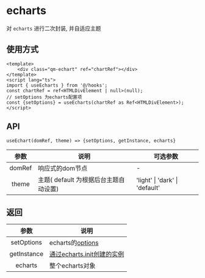# echarts

对 `echarts` 进行二次封装, 并自适应主题

## 使用方式
```vue
<template>
    <div class="qm-echart" ref="chartRef"></div>
</template>
<script lang="ts">
import { useEcharts } from '@/hooks';
const chartRef = ref<HTMLDivElement | null>(null);
// setOptions 为echarts配置项
const {setOptions} = useEcharts(chartRef as Ref<HTMLDivElement>);
</script>
```

## API

`useEchart(domRef, theme) => {setOptions, getInstance, echarts}`

|  参数      |   说明   |   可选参数    |
|:---------:|---------|---------|
|  domRef   | 响应式的dom节点 | - |
|  theme    | 主题( default 为根据后台主题自动设置) | 'light' \| 'dark' \| 'default' | 

## 返回
|  参数      |   说明   |
|:---------:|---------|
|  setOptions   | echarts的[options](https://echarts.apache.org/zh/option.html#title) |
|  getInstance    | [通过echarts.init创建的实例](https://echarts.apache.org/zh/api.html#echartsInstance) |  | 
|  echarts    | 整个echarts对象 | 
